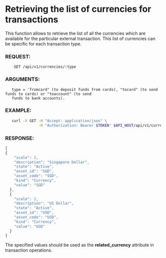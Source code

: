 # Retrieving the list of currencies for transactions

This function allows to retrieve the list of all the currencies which are available for the particular
external transaction. This list of currencies can be specific for each transaction type.

### REQUEST:
```
    GET /api/v1/currencies/:type
```    
### ARGUMENTS:
       type = 'fromcard" (to deposit funds from cards), "tocard" (to send funds to cards) or "toaccount" (to send
       funds to bank accounts).
### EXAMPLE:

```bash
   curl -X GET -H "Accept: application/json" \
               -H "Authorization: Bearer $TOKEN" $API_HOST/api/v1/currencies/fromcard
```

### RESPONSE:

```javascript
[
{
    "scale": 2,
    "description": "Singapore Dollar",
    "state": "Active",
    "asset_id": "SGD",
    "asset_code": "SGD",
    "kind": "Currency",
    "value": "SGD"
  },
  {
    "scale": 2,
    "description": "US Dollar",
    "state": "Active",
    "asset_id": "USD",
    "asset_code": "USD",
    "kind": "Currency",
    "value": "USD"
  }
]
```

The specified values should be used as the **related\_currency** attribute in transaction operations.
